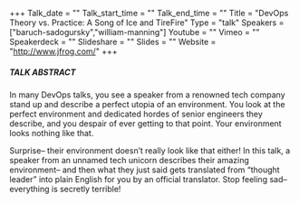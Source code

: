 +++
Talk_date = ""
Talk_start_time = ""
Talk_end_time = ""
Title = "DevOps Theory vs. Practice: A Song of Ice and TireFire"
Type = "talk"
Speakers = ["baruch-sadogursky","william-manning"]
Youtube = ""
Vimeo = ""
Speakerdeck = ""
Slideshare = ""
Slides = ""
Website = "http://www.jfrog.com/"
+++

##### TALK ABSTRACT

In many DevOps talks, you see a speaker from a renowned tech company stand up and describe a perfect utopia of an environment. You look at the perfect environment and dedicated hordes of senior engineers they describe, and you despair of ever getting to that point. Your environment looks nothing like that.

Surprise– their environment doesn’t really look like that either! In this talk, a speaker from an unnamed tech unicorn describes their amazing environment– and then what they just said gets translated from “thought leader” into plain English for you by an official translator. Stop feeling sad– everything is secretly terrible!